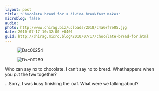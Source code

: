 ```yaml
---
layout: post
title: "Chocolate bread for a divine breakfast makes"
microblog: false
audio: 
photo: http://www.chirag.biz/uploads/2018/c4a6ef7e05.jpg
date: 2010-07-17 10:32:00 +0400
guid: http://chirag.micro.blog/2010/07/17/chocolate-bread-for.html
---
```

<figure><img alt="Dsc00254" src="https://cdtestweb.files.wordpress.com/2010/07/8f16d-02wvlkszdawlveq18.jpg"></figure><figure><img alt="Dsc00289" src="http://www.chirag.biz/uploads/2018/c4a6ef7e05.jpg"></figure><p>Who can say no to chocolate. I can’t say no to bread. What happens when you put the two together?</p>
<p>…Sorry, I was busy finishing the loaf. What were we talking about?</p>
